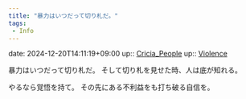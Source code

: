 ```yaml
---
title: "暴力はいつだって切り札だ。"
tags:
 - Info
---
```


date: 2024-12-20T14:11:19+09:00
up:: [Cricia_People](Bar/Novel/Nacaria/Cricia_People.md)
up:: [Violence](Bar/Novel/Topics/Violence.md)

暴力はいつだって切り札だ。
そして切り札を見せた時、人は底が知れる。

やるなら覚悟を持て。
その先にある不利益をも打ち破る自信を。
